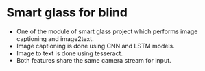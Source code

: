 # Smart glass for blind

- One of the module of smart glass project which performs image captioning and image2text.
- Image captioning is done using CNN and LSTM models.  
- Image to text is done using tesseract.
- Both features share the same camera stream for input.
